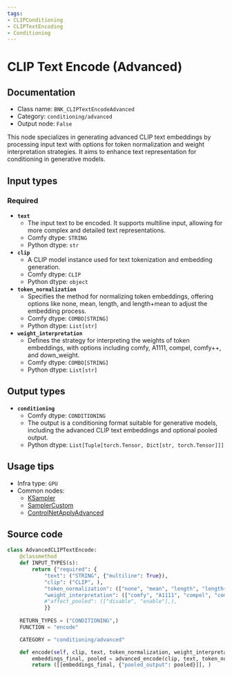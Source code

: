 ```yaml
---
tags:
- CLIPConditioning
- CLIPTextEncoding
- Conditioning
---
```


# CLIP Text Encode (Advanced)
## Documentation
- Class name: `BNK_CLIPTextEncodeAdvanced`
- Category: `conditioning/advanced`
- Output node: `False`

This node specializes in generating advanced CLIP text embeddings by processing input text with options for token normalization and weight interpretation strategies. It aims to enhance text representation for conditioning in generative models.
## Input types
### Required
- **`text`**
    - The input text to be encoded. It supports multiline input, allowing for more complex and detailed text representations.
    - Comfy dtype: `STRING`
    - Python dtype: `str`
- **`clip`**
    - A CLIP model instance used for text tokenization and embedding generation.
    - Comfy dtype: `CLIP`
    - Python dtype: `object`
- **`token_normalization`**
    - Specifies the method for normalizing token embeddings, offering options like none, mean, length, and length+mean to adjust the embedding process.
    - Comfy dtype: `COMBO[STRING]`
    - Python dtype: `List[str]`
- **`weight_interpretation`**
    - Defines the strategy for interpreting the weights of token embeddings, with options including comfy, A1111, compel, comfy++, and down_weight.
    - Comfy dtype: `COMBO[STRING]`
    - Python dtype: `List[str]`
## Output types
- **`conditioning`**
    - Comfy dtype: `CONDITIONING`
    - The output is a conditioning format suitable for generative models, including the advanced CLIP text embeddings and optional pooled output.
    - Python dtype: `List[Tuple[torch.Tensor, Dict[str, torch.Tensor]]]`
## Usage tips
- Infra type: `GPU`
- Common nodes:
    - [KSampler](../../Comfy/Nodes/KSampler.md)
    - [SamplerCustom](../../Comfy/Nodes/SamplerCustom.md)
    - [ControlNetApplyAdvanced](../../Comfy/Nodes/ControlNetApplyAdvanced.md)



## Source code
```python
class AdvancedCLIPTextEncode:
    @classmethod
    def INPUT_TYPES(s):
        return {"required": {
            "text": ("STRING", {"multiline": True}),
            "clip": ("CLIP", ),
            "token_normalization": (["none", "mean", "length", "length+mean"],),
            "weight_interpretation": (["comfy", "A1111", "compel", "comfy++" ,"down_weight"],),
            #"affect_pooled": (["disable", "enable"],),
            }}
    
    RETURN_TYPES = ("CONDITIONING",)
    FUNCTION = "encode"

    CATEGORY = "conditioning/advanced"

    def encode(self, clip, text, token_normalization, weight_interpretation, affect_pooled='disable'):
        embeddings_final, pooled = advanced_encode(clip, text, token_normalization, weight_interpretation, w_max=1.0, apply_to_pooled=affect_pooled=='enable')
        return ([[embeddings_final, {"pooled_output": pooled}]], )

```
